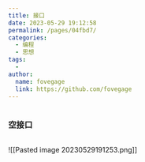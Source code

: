 ```yaml
---
title: 接口
date: 2023-05-29 19:12:58
permalink: /pages/04fbd7/
categories:
  - 编程
  - 思想
tags:
  - 
author: 
  name: fovegage
  link: https://github.com/fovegage
---
```

```

```
### 空接口
```

```
![[Pasted image 20230529191253.png]]